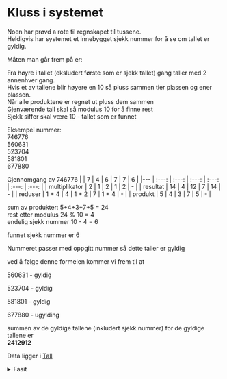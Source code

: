 # Kluss i systemet

Noen har prøvd a rote til regnskapet til tussene.  
Heldigvis har systemet et innebygget sjekk nummer for å se om tallet er gyldig.


Måten man går frem på er:

Fra høyre i tallet (eksludert første som er sjekk tallet) gang taller med 2 annenhver gang.  
Hvis et av tallene blir høyere en 10 så pluss sammen tier plassen og ener plassen.  
Når alle produktene er regnet ut pluss dem sammen  
Gjenværende tall skal så modulus 10 for å finne rest  
Sjekk siffer skal være 10 - tallet som er funnet
 
Eksempel nummer:   
746776  
560631  
523704  
581801  
677880  

Gjennomgang av 746776
| | 7 | 4 | 6 | 7 | 7 | 6 |
|--- | :---: | :---:  | :---:   | :---:   | :---:   | :---:   |
| multiplikator  | 2 | 1 | 2 | 1 | 2 | - |
| resultat  | 14 | 4 | 12 | 7 | 14 | - |
| reduser | 1 + 4 | 4 | 1 + 2 | 7 | 1 + 4 | - |
| produkt  | 5 | 4 | 3 | 7 | 5 | - |

sum av produkter: 5+4+3+7+5 = 24  
rest etter modulus 24 % 10 = 4  
endelig sjekk nummer 10 - 4 = 6  

funnet sjekk nummer er 6

Nummeret passer med oppgitt nummer så dette taller er gyldig

ved å følge denne formelen kommer vi frem til at 

560631 - gyldig

523704 - gyldig

581801 - gyldig

677880 - ugylding


summen av de gyldige tallene (inkludert sjekk nummer) for de gyldige tallene er  
**2412912**

Data ligger i [Tall](ouput.txt) 

<details>
<summary>Fasit</summary>
364007655532726
</details>
